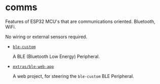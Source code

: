 # comms

Features of ESP32 MCU's that are communications oriented. Bluetooth, WiFi.

No wiring or external sensors required.

- [`ble-custom`](ble-custom/README.md)

	A BLE (Bluetooth Low Energy) Peripheral.

- [`extras/ble-web-app`](extras/ble-web-app/README.md)

	A web project, for steering the `ble-custom` BLE Peripheral.
